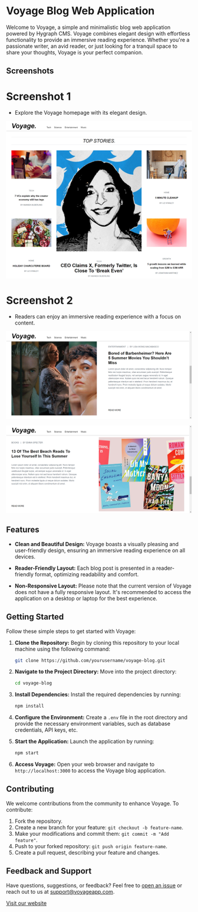 # Voyage Blog Web Application

Welcome to Voyage, a simple and minimalistic blog web application powered by Hygraph CMS. Voyage combines elegant design with effortless functionality to provide an immersive reading experience. Whether you're a passionate writer, an avid reader, or just looking for a tranquil space to share your thoughts, Voyage is your perfect companion.

## Screenshots
# Screenshot 1
- Explore the Voyage homepage with its elegant design.

![Screenshot 1](screenshots/screenshot-1.png)


# Screenshot 2
- Readers can enjoy an immersive reading experience with a focus on content.

![Screenshot 1](screenshots/screenshot-2.png)

![Screenshot 1](screenshots/screenshot-3.png)



## Features

- **Clean and Beautiful Design:** Voyage boasts a visually pleasing and user-friendly design, ensuring an immersive reading experience on all devices.

- **Reader-Friendly Layout:** Each blog post is presented in a reader-friendly format, optimizing readability and comfort.

- **Non-Responsive Layout:** Please note that the current version of Voyage does not have a fully responsive layout. It's recommended to access the application on a desktop or laptop for the best experience.

## Getting Started

Follow these simple steps to get started with Voyage:

1. **Clone the Repository:** Begin by cloning this repository to your local machine using the following command:

   ```bash
   git clone https://github.com/yourusername/voyage-blog.git
   ```

2. **Navigate to the Project Directory:** Move into the project directory:

   ```bash
   cd voyage-blog
   ```

3. **Install Dependencies:** Install the required dependencies by running:

   ```bash
   npm install
   ```

4. **Configure the Environment:** Create a `.env` file in the root directory and provide the necessary environment variables, such as database credentials, API keys, etc.

5. **Start the Application:** Launch the application by running:

   ```bash
   npm start
   ```

6. **Access Voyage:** Open your web browser and navigate to `http://localhost:3000` to access the Voyage blog application.

## Contributing

We welcome contributions from the community to enhance Voyage. To contribute:

1. Fork the repository.
2. Create a new branch for your feature: `git checkout -b feature-name`.
3. Make your modifications and commit them: `git commit -m "Add feature"`.
4. Push to your forked repository: `git push origin feature-name`.
5. Create a pull request, describing your feature and changes.

## Feedback and Support

Have questions, suggestions, or feedback? Feel free to [open an issue](https://github.com/yourusername/voyage-blog/issues) or reach out to us at support@voyageapp.com.


[Visit our website](https://voyage-blog.vercel.app/)
